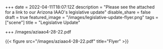 +++
date = 2022-04-11T18:07:12Z
description = "Please see the attached for a link to our Arizona IAAO's legislative update"
disable_share = false
draft = true
featured_image = "/images/legislative-update-flyer.png"
tags = ["scene"]
title = "Legislative Update"

+++
/images/aziaao4-28-22.pdf

{{< figure src="/images/aziaao4-28-22.pdf" title="Flyer" >}}